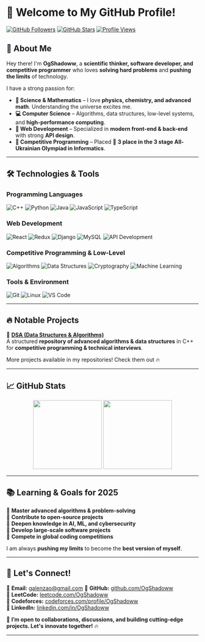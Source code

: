 # 👋 Welcome to My GitHub Profile!  

[![GitHub Followers](https://img.shields.io/github/followers/OgShadoww?style=social)](https://github.com/OgShadoww)
[![GitHub Stars](https://img.shields.io/github/stars/OgShadoww?style=social)](https://github.com/OgShadoww)
[![Profile Views](https://komarev.com/ghpvc/?username=OgShadoww&color=blue)](https://github.com/OgShadoww)

## 🚀 About Me  
Hey there! I'm **OgShadoww**, a **scientific thinker, software developer, and competitive programmer** who loves **solving hard problems** and **pushing the limits** of technology.

I have a strong passion for:
- **🔭 Science & Mathematics** – I love **physics, chemistry, and advanced math**. Understanding the universe excites me.  
- **💻 Computer Science** – Algorithms, data structures, low-level systems, and **high-performance computing**.  
- **🔧 Web Development** – Specialized in **modern front-end & back-end** with strong **API design**.  
- **🎯 Competitive Programming** – Placed 🏅 **3 place in the 3 stage All-Ukrainian Olympiad in Informatics**.  

---

## 🛠️ Technologies & Tools  
### **Programming Languages**
![C++](https://img.shields.io/badge/-C++-00599C?style=flat-square&logo=c%2B%2B&logoColor=white)
![Python](https://img.shields.io/badge/-Python-3776AB?style=flat-square&logo=python&logoColor=white)
![Java](https://img.shields.io/badge/-Java-007396?style=flat-square&logo=java&logoColor=white)
![JavaScript](https://img.shields.io/badge/-JavaScript-F7DF1E?style=flat-square&logo=javascript&logoColor=black)
![TypeScript](https://img.shields.io/badge/-TypeScript-007ACC?style=flat-square&logo=typescript&logoColor=white)

### **Web Development**
![React](https://img.shields.io/badge/-React-61DAFB?style=flat-square&logo=react&logoColor=black)
![Redux](https://img.shields.io/badge/-Redux-764ABC?style=flat-square&logo=redux&logoColor=white)
![Django](https://img.shields.io/badge/-Django-092E20?style=flat-square&logo=django)
![MySQL](https://img.shields.io/badge/-MySQL-4479A1?style=flat-square&logo=mysql&logoColor=white)
![API Development](https://img.shields.io/badge/-API-000000?style=flat-square&logo=fastapi&logoColor=white)

### **Competitive Programming & Low-Level**
![Algorithms](https://img.shields.io/badge/-Algorithms-FB8C00?style=flat-square)
![Data Structures](https://img.shields.io/badge/-Data%20Structures-673AB7?style=flat-square)
![Cryptography](https://img.shields.io/badge/-Cryptography-424242?style=flat-square)
![Machine Learning](https://img.shields.io/badge/-Machine%20Learning-FF6F00?style=flat-square&logo=tensorflow)

### **Tools & Environment**
![Git](https://img.shields.io/badge/-Git-F05032?style=flat-square&logo=git&logoColor=white)
![Linux](https://img.shields.io/badge/-Linux-FCC624?style=flat-square&logo=linux&logoColor=black)
![VS Code](https://img.shields.io/badge/-VS%20Code-007ACC?style=flat-square&logo=visual-studio-code)

---

## 🔥 Notable Projects  
🚀 **[DSA (Data Structures & Algorithms)](https://github.com/OgShadoww/DSA)**  
A structured **repository of advanced algorithms & data structures** in C++ for **competitive programming & technical interviews**.

More projects available in my repositories! Check them out 🔥

---

## 📈 GitHub Stats  
<p align="center">
  <img height="180em" src="https://github-readme-stats.vercel.app/api?username=OgShadoww&show_icons=true&theme=dark&hide=stars,issues" />
  <img height="180em" src="https://github-readme-streak-stats.herokuapp.com/?user=OgShadoww&theme=dark" />
</p>

---

## 📚 Learning & Goals for 2025  
🎯 **Master advanced algorithms & problem-solving**  
🎯 **Contribute to open-source projects**  
🎯 **Deepen knowledge in AI, ML, and cybersecurity**  
🎯 **Develop large-scale software projects**  
🎯 **Compete in global coding competitions**  

I am always **pushing my limits** to become the **best version of myself**.

---

## 🤝 Let's Connect!  
📧 **Email:** [galenzao@gmail.com](mailto:galenzao@gmail.com)
📌 **GitHub:** [github.com/OgShadoww](https://github.com/OgShadoww)  
📌 **LeetCode:** [leetcode.com/OgShadoww](https://leetcode.com/OgShadoww)  
📌 **Codeforces:** [codeforces.com/profile/OgShadoww](https://codeforces.com/profile/OgShadoww)  
📌 **LinkedIn:** [linkedin.com/in/OgShadoww](https://linkedin.com/in/OgShadoww)  

🚀 **I’m open to collaborations, discussions, and building cutting-edge projects. Let's innovate together!** 🔥  

---
